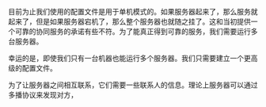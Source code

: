 目前为止我们使用的配置文件是用于单机模式的。如果服务器起来了，那么服务就起来了，但是如果服务器宕机了，那么整个服务器也就随之挂了。这和当初提供一个可靠的协同服务的承诺有些不符。为了能真正得到可靠的服务，我们需要运行多台服务器。

幸运的是，即使我们只有一台机器也能运行多个服务器。我们只需要建立一个更高级的配置文件。

为了让服务器之间相互联系，它们需要一些联系人的信息。理论上服务器可以通过多播协议来发现对方，

